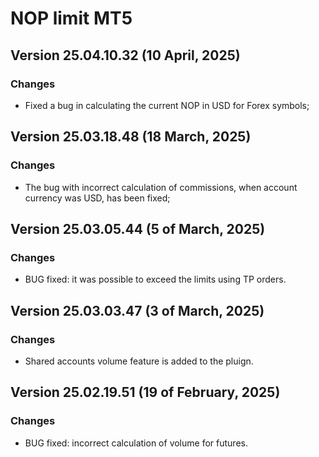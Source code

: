 # NOP limit MT5

## Version 25.04.10.32 (10 April, 2025)
### Changes
* Fixed a bug in calculating the current NOP in USD for Forex symbols; 

## Version 25.03.18.48 (18 March, 2025)
### Changes
* The bug with incorrect calculation of commissions, when account currency was USD, has been fixed;

## Version 25.03.05.44 (5 of March, 2025)
### Changes
* BUG fixed: it was possible to exceed the limits using TP orders.

## Version 25.03.03.47 (3 of March, 2025)
### Changes
* Shared accounts volume feature is added to the pluign.

## Version 25.02.19.51 (19 of February, 2025)
### Changes
* BUG fixed: incorrect calculation of volume for futures.

